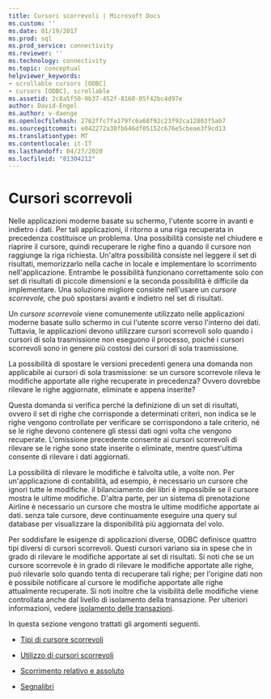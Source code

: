 ```yaml
---
title: Cursori scorrevoli | Microsoft Docs
ms.custom: ''
ms.date: 01/19/2017
ms.prod: sql
ms.prod_service: connectivity
ms.reviewer: ''
ms.technology: connectivity
ms.topic: conceptual
helpviewer_keywords:
- scrollable cursors [ODBC]
- cursors [ODBC], scrollable
ms.assetid: 2c8a5f50-9b37-452f-8160-05f42bc4d97e
author: David-Engel
ms.author: v-daenge
ms.openlocfilehash: 2762ffc7fa179fc6a68f92c23f92ca12803f5ab7
ms.sourcegitcommit: e042272a38fb646df05152c676e5cbeae3f9cd13
ms.translationtype: MT
ms.contentlocale: it-IT
ms.lasthandoff: 04/27/2020
ms.locfileid: "81304212"
---
```

# <a name="scrollable-cursors"></a>Cursori scorrevoli
Nelle applicazioni moderne basate su schermo, l'utente scorre in avanti e indietro i dati. Per tali applicazioni, il ritorno a una riga recuperata in precedenza costituisce un problema. Una possibilità consiste nel chiudere e riaprire il cursore, quindi recuperare le righe fino a quando il cursore non raggiunge la riga richiesta. Un'altra possibilità consiste nel leggere il set di risultati, memorizzarlo nella cache in locale e implementare lo scorrimento nell'applicazione. Entrambe le possibilità funzionano correttamente solo con set di risultati di piccole dimensioni e la seconda possibilità è difficile da implementare. Una soluzione migliore consiste nell'usare un *cursore scorrevole,* che può spostarsi avanti e indietro nel set di risultati.  
  
 Un *cursore scorrevole* viene comunemente utilizzato nelle applicazioni moderne basate sullo schermo in cui l'utente scorre verso l'interno dei dati. Tuttavia, le applicazioni devono utilizzare cursori scorrevoli solo quando i cursori di sola trasmissione non eseguono il processo, poiché i cursori scorrevoli sono in genere più costosi dei cursori di sola trasmissione.  
  
 La possibilità di spostare le versioni precedenti genera una domanda non applicabile ai cursori di sola trasmissione: se un cursore scorrevole rileva le modifiche apportate alle righe recuperate in precedenza? Ovvero dovrebbe rilevare le righe aggiornate, eliminate e appena inserite?  
  
 Questa domanda si verifica perché la definizione di un set di risultati, ovvero il set di righe che corrisponde a determinati criteri, non indica se le righe vengono controllate per verificare se corrispondono a tale criterio, né se le righe devono contenere gli stessi dati ogni volta che vengono recuperate. L'omissione precedente consente ai cursori scorrevoli di rilevare se le righe sono state inserite o eliminate, mentre quest'ultima consente di rilevare i dati aggiornati.  
  
 La possibilità di rilevare le modifiche è talvolta utile, a volte non. Per un'applicazione di contabilità, ad esempio, è necessario un cursore che ignori tutte le modifiche. il bilanciamento dei libri è impossibile se il cursore mostra le ultime modifiche. D'altra parte, per un sistema di prenotazione Airline è necessario un cursore che mostra le ultime modifiche apportate ai dati. senza tale cursore, deve continuamente eseguire una query sul database per visualizzare la disponibilità più aggiornata del volo.  
  
 Per soddisfare le esigenze di applicazioni diverse, ODBC definisce quattro tipi diversi di cursori scorrevoli. Questi cursori variano sia in spese che in grado di rilevare le modifiche apportate al set di risultati. Si noti che se un cursore scorrevole è in grado di rilevare le modifiche apportate alle righe, può rilevarle solo quando tenta di recuperare tali righe; per l'origine dati non è possibile notificare al cursore le modifiche apportate alle righe attualmente recuperate. Si noti inoltre che la visibilità delle modifiche viene controllata anche dal livello di isolamento della transazione. Per ulteriori informazioni, vedere [isolamento delle transazioni](../../../odbc/reference/develop-app/transaction-isolation.md).  
  
 In questa sezione vengono trattati gli argomenti seguenti.  
  
-   [Tipi di cursore scorrevoli](../../../odbc/reference/develop-app/scrollable-cursor-types.md)  
  
-   [Utilizzo di cursori scorrevoli](../../../odbc/reference/develop-app/using-scrollable-cursors.md)  
  
-   [Scorrimento relativo e assoluto](../../../odbc/reference/develop-app/relative-and-absolute-scrolling.md)  
  
-   [Segnalibri](../../../odbc/reference/develop-app/bookmarks-odbc.md)
